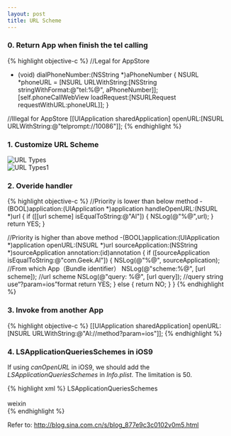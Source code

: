 ```yaml
---
layout: post
title: URL Scheme
---
```


### 0. Return App when finish the tel calling

{% highlight objective-c %}
//Legal for AppStore
- (void) dialPhoneNumber:(NSString *)aPhoneNumber
{
    NSURL *phoneURL = [NSURL URLWithString:[NSString
    stringWithFormat:@"tel:%@", aPhoneNumber]];
    [self.phoneCallWebView loadRequest:[NSURLRequest requestWithURL:phoneURL]];
}

//Illegal for AppStore
[[UIApplication sharedApplication]
openURL:[NSURL URLWithString:@"telprompt://10086"]];
{% endhighlight %}  

### 1. Customize URL Scheme
![URL Types]({{site.baseurl}}/assets/url_scheme/url_types.png)  
![URL Types1]({{site.baseurl}}/assets/url_scheme/url_types1.png)

### 2. Overide handler

{% highlight objective-c %}
//Priority is lower than below method
-(BOOL)application:(UIApplication *)application handleOpenURL:(NSURL *)url
{
    if ([[url scheme] isEqualToString:@"Al"]) {
        NSLog(@"%@",url);
    }
    return YES;
}

//Priority is higher than above method
-(BOOL)application:(UIApplication *)application
           openURL:(NSURL *)url
 sourceApplication:(NSString *)sourceApplication
        annotation:(id)annotation
{
    if ([sourceApplication isEqualToString:@"com.Geek.Al"]) {
        NSLog(@"%@", sourceApplication);   //From which App（Bundle identifier）
        NSLog(@"scheme:%@", [url scheme]); //url scheme
        NSLog(@"query: %@", [url query]);  //query string  use“?param=ios”format
        return YES;
    } else {
        return NO;
    }
}
{% endhighlight %}  

### 3. Invoke from another App

{% highlight objective-c %}
[[UIApplication sharedApplication]
openURL:[NSURL URLWithString:@"Al://method?param=ios"]];
{% endhighlight %}  

### 4. LSApplicationQueriesSchemes in iOS9
If using *canOpenURL* in iOS9, we should add the *LSApplicationQueriesSchemes*
in *Info.plist*. The limitation is 50.  

{% highlight xml %}
<key>LSApplicationQueriesSchemes</key>  
<array>  
    <string>weixin</string>  
</array>
{% endhighlight %}

Refer to: <http://blog.sina.com.cn/s/blog_877e9c3c0102v0m5.html>
